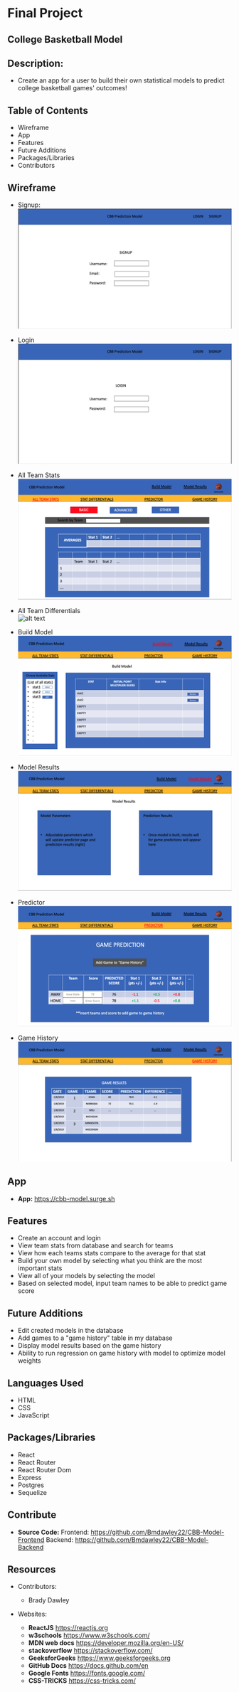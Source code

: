 # Final Project

## College Basketball Model

## Description: 
* Create an app for a user to build their own statistical models to predict college basketball games' outcomes!

## Table of Contents
* Wireframe
* App
* Features
* Future Additions
* Packages/Libraries
* Contributors


## Wireframe
* Signup: <br />
![alt text](https://github.com/Bmdawley22/CBB-Model-Frontend/blob/main/images/Signup.png)

* Login <br />
![alt text](https://github.com/Bmdawley22/CBB-Model-Frontend/blob/main/images/Login.png)

* All Team Stats <br />
![alt text](https://github.com/Bmdawley22/CBB-Model-Frontend/blob/main/images/All_Team_Stats.png)

* All Team Differentials <br />
![alt text](https://github.com/Bmdawley22/CBB-Model-Frontend/tree/main/images/Stat_Differential.png)

* Build Model <br />
![alt text](https://github.com/Bmdawley22/CBB-Model-Frontend/blob/main/images/Build_Model.png)

* Model Results <br />
![alt text](https://github.com/Bmdawley22/CBB-Model-Frontend/blob/main/images/Model_Results.png)

* Predictor <br />
![alt text](https://github.com/Bmdawley22/CBB-Model-Frontend/blob/main/images/Predictor.png)

* Game History <br />
![alt text](https://github.com/Bmdawley22/CBB-Model-Frontend/blob/main/images/Game_History.png)


## App

- **App:** https://cbb-model.surge.sh

## Features
* Create an account and login
* View team stats from database and search for teams
* View how each teams stats compare to the average for that stat
* Build your own model by selecting what you think are the most important stats
* View all of your models by selecting the model
* Based on selected model, input team names to be able to predict game score

## Future Additions
* Edit created models in the database
* Add games to a "game history" table in my database
* Display model results based on the game history
* Ability to run regression on game history with model to optimize model weights

## Languages Used
* HTML
* CSS
* JavaScript

## Packages/Libraries
* React
* React Router
* React Router Dom
* Express
* Postgres
* Sequelize

## Contribute
- **Source Code:** 
Frontend: https://github.com/Bmdawley22/CBB-Model-Frontend
Backend: https://github.com/Bmdawley22/CBB-Model-Backend

## Resources
* Contributors:
    - Brady Dawley

* Websites:
    - **ReactJS** https://reactjs.org
    - **w3schools** https://www.w3schools.com/
    - **MDN web docs** https://developer.mozilla.org/en-US/
    - **stackoverflow** https://stackoverflow.com/
    - **GeeksforGeeks** https://www.geeksforgeeks.org
    - **GitHub Docs** https://docs.github.com/en
    - **Google Fonts** https://fonts.google.com/
    - **CSS-TRICKS** https://css-tricks.com/
